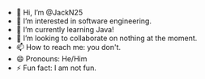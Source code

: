 - 👋 Hi, I’m @JackN25
- 👀 I’m interested in software engineering.
- 🌱 I’m currently learning Java!
- 💞️ I’m looking to collaborate on nothing at the moment.
- 📫 How to reach me: you don't.
- 😄 Pronouns: He/Him
- ⚡ Fun fact: I am not fun.

<!---
JackN25/JackN25 is a ✨ special ✨ repository because its `README.md` (this file) appears on your GitHub profile.
You can click the Preview link to take a look at your changes.
--->

